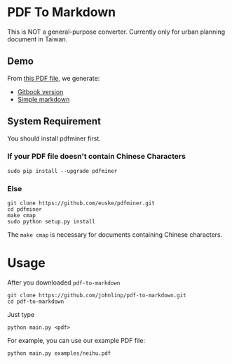 # PDF To Markdown

This is NOT a general-purpose converter.
Currently only for urban planning document in Taiwan.


## Demo

From [this PDF file](https://github.com/johnlinp/pdf-to-markdown/blob/master/examples/neihu.pdf?raw=true), we generate:

- [Gitbook version](http://johnlinp.gitbooks.io/neihu/content/)
- [Simple markdown](https://github.com/johnlinp/pdf-to-markdown/tree/master/examples/neihu.md)


## System Requirement

You should install pdfminer first.

### If your PDF file doesn't contain Chinese Characters

	sudo pip install --upgrade pdfminer

### Else

	git clone https://github.com/euske/pdfminer.git
	cd pdfminer
	make cmap
	sudo python setup.py install

The `make cmap` is necessary for documents containing Chinese characters.


# Usage

After you downloaded `pdf-to-markdown`

	git clone https://github.com/johnlinp/pdf-to-markdown.git
	cd pdf-to-markdown

Just type

	python main.py <pdf>

For example, you can use our example PDF file:

	python main.py examples/neihu.pdf

